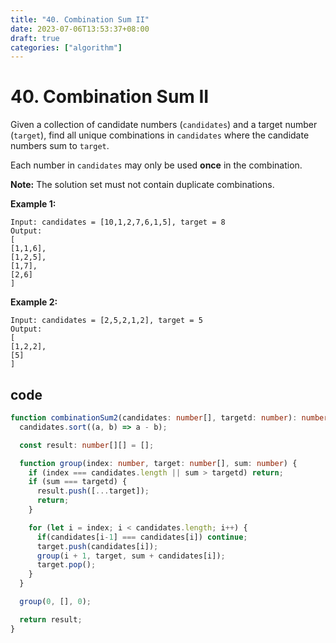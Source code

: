 ```yaml
---
title: "40. Combination Sum II"
date: 2023-07-06T13:53:37+08:00
draft: true
categories: ["algorithm"]
---
```


# 40. Combination Sum II

Given a collection of candidate numbers (`candidates`) and a target number (`target`), find all unique combinations in `candidates` where the candidate numbers sum to `target`.

Each number in `candidates` may only be used **once** in the combination.

**Note:** The solution set must not contain duplicate combinations.

**Example 1:**

```
Input: candidates = [10,1,2,7,6,1,5], target = 8
Output:
[
[1,1,6],
[1,2,5],
[1,7],
[2,6]
]
```

**Example 2:**

```
Input: candidates = [2,5,2,1,2], target = 5
Output:
[
[1,2,2],
[5]
]
```

## code

```typescript
function combinationSum2(candidates: number[], targetd: number): number[][] {
  candidates.sort((a, b) => a - b);

  const result: number[][] = [];

  function group(index: number, target: number[], sum: number) {
    if (index === candidates.length || sum > targetd) return;
    if (sum === targetd) {
      result.push([...target]);
      return;
    }

    for (let i = index; i < candidates.length; i++) {
      if(candidates[i-1] === candidates[i]) continue;
      target.push(candidates[i]);
      group(i + 1, target, sum + candidates[i]);
      target.pop();
    }
  }

  group(0, [], 0);

  return result;
}
```
